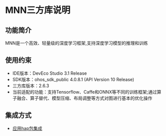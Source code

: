 # MNN三方库说明
## 功能简介
MNN是一个高效、轻量级的深度学习框架,支持深度学习模型的推理和训练
## 使用约束
- IDE版本：DevEco Studio 3.1 Release
- SDK版本：ohos_sdk_public 4.0.8.1 (API Version 10 Release)
- 三方库版本：2.6.3
- 当前适配的功能：支持Tensorflow、Caffe和ONNX等不同的训练框架;通过算子融合、算子替代、模型压缩、布局调整等方式对图进行基本的优化操作

## 集成方式
+ [应用hap包集成](docs/hap_ingtegrate.md)